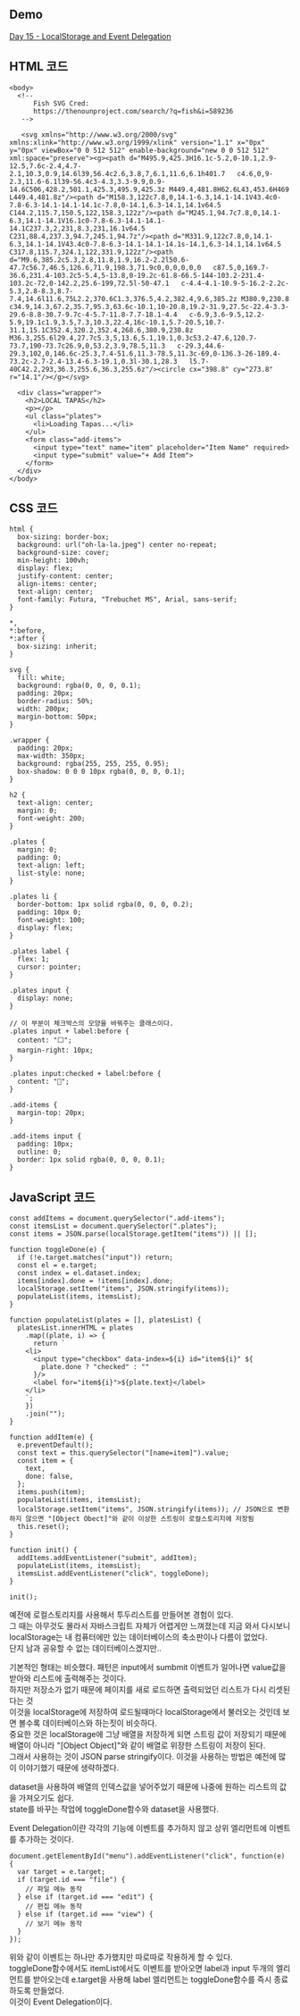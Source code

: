 ## Demo

<a href="https://shigatsuel.github.io/javascript30-challenge/Day-15(LocalStorage+Event-Delegation)/index.html" target="_blank">Day 15 - LocalStorage and Event Delegation</a>

## HTML 코드

```
<body>
  <!--
      Fish SVG Cred:
      https://thenounproject.com/search/?q=fish&i=589236
   -->

   <svg xmlns="http://www.w3.org/2000/svg" xmlns:xlink="http://www.w3.org/1999/xlink" version="1.1" x="0px" y="0px" viewBox="0 0 512 512" enable-background="new 0 0 512 512" xml:space="preserve"><g><path d="M495.9,425.3H16.1c-5.2,0-10.1,2.9-12.5,7.6c-2.4,4.7-2.1,10.3,0.9,14.6l39,56.4c2.6,3.8,7,6.1,11.6,6.1h401.7   c4.6,0,9-2.3,11.6-6.1l39-56.4c3-4.3,3.3-9.9,0.9-14.6C506,428.2,501.1,425.3,495.9,425.3z M449.4,481.8H62.6L43,453.6H469   L449.4,481.8z"/><path d="M158.3,122c7.8,0,14.1-6.3,14.1-14.1V43.4c0-7.8-6.3-14.1-14.1-14.1c-7.8,0-14.1,6.3-14.1,14.1v64.5   C144.2,115.7,150.5,122,158.3,122z"/><path d="M245.1,94.7c7.8,0,14.1-6.3,14.1-14.1V16.1c0-7.8-6.3-14.1-14.1-14.1C237.3,2,231,8.3,231,16.1v64.5   C231,88.4,237.3,94.7,245.1,94.7z"/><path d="M331.9,122c7.8,0,14.1-6.3,14.1-14.1V43.4c0-7.8-6.3-14.1-14.1-14.1s-14.1,6.3-14.1,14.1v64.5   C317.8,115.7,324.1,122,331.9,122z"/><path d="M9.6,385.2c5.3,2.8,11.8,1.9,16.2-2.2l50.6-47.7c56.7,46.5,126.6,71.9,198.3,71.9c0,0,0,0,0,0   c87.5,0,169.7-36.6,231.4-103.2c5-5.4,5-13.8,0-19.2c-61.8-66.5-144-103.2-231.4-103.2c-72,0-142.2,25.6-199,72.5l-50-47.1   c-4.4-4.1-10.9-5-16.2-2.2c-5.3,2.8-8.3,8.7-7.4,14.6l11.6,75L2.2,370.6C1.3,376.5,4.2,382.4,9.6,385.2z M380.9,230.8   c34.9,14.3,67.2,35.7,95.3,63.6c-10.1,10-20.8,19.2-31.9,27.5c-22.4-3.3-29.6-8.8-30.7-9.7c-4-5.7-11.8-7.7-18.1-4.4   c-6.9,3.6-9.5,12.2-5.9,19.1c1.9,3.5,7.3,10.3,22.4,16c-10.1,5.7-20.5,10.7-31.1,15.1C352.4,320.2,352.4,268.6,380.9,230.8z    M36.3,255.6l29.4,27.7c5.3,5,13.6,5.1,19.1,0.3c53.2-47.6,120.7-73.7,190-73.7c26.9,0,53.2,3.9,78.5,11.3   c-29.3,44.6-29.3,102,0,146.6c-25.3,7.4-51.6,11.3-78.5,11.3c-69,0-136.3-26-189.4-73.2c-2.7-2.4-13.4-6.3-19.1,0.3l-30.1,28.3   l5.7-40C42.2,293,36.3,255.6,36.3,255.6z"/><circle cx="398.8" cy="273.8" r="14.1"/></g></svg>

  <div class="wrapper">
    <h2>LOCAL TAPAS</h2>
    <p></p>
    <ul class="plates">
      <li>Loading Tapas...</li>
    </ul>
    <form class="add-items">
      <input type="text" name="item" placeholder="Item Name" required>
      <input type="submit" value="+ Add Item">
    </form>
  </div>
</body>
```

## CSS 코드

```
html {
  box-sizing: border-box;
  background: url("oh-la-la.jpeg") center no-repeat;
  background-size: cover;
  min-height: 100vh;
  display: flex;
  justify-content: center;
  align-items: center;
  text-align: center;
  font-family: Futura, "Trebuchet MS", Arial, sans-serif;
}

*,
*:before,
*:after {
  box-sizing: inherit;
}

svg {
  fill: white;
  background: rgba(0, 0, 0, 0.1);
  padding: 20px;
  border-radius: 50%;
  width: 200px;
  margin-bottom: 50px;
}

.wrapper {
  padding: 20px;
  max-width: 350px;
  background: rgba(255, 255, 255, 0.95);
  box-shadow: 0 0 0 10px rgba(0, 0, 0, 0.1);
}

h2 {
  text-align: center;
  margin: 0;
  font-weight: 200;
}

.plates {
  margin: 0;
  padding: 0;
  text-align: left;
  list-style: none;
}

.plates li {
  border-bottom: 1px solid rgba(0, 0, 0, 0.2);
  padding: 10px 0;
  font-weight: 100;
  display: flex;
}

.plates label {
  flex: 1;
  cursor: pointer;
}

.plates input {
  display: none;
}

// 이 부분이 체크박스의 모양을 바꿔주는 클래스이다.
.plates input + label:before {
  content: "⬜️";
  margin-right: 10px;
}

.plates input:checked + label:before {
  content: "🌮";
}

.add-items {
  margin-top: 20px;
}

.add-items input {
  padding: 10px;
  outline: 0;
  border: 1px solid rgba(0, 0, 0, 0.1);
}
```

## JavaScript 코드

```
const addItems = document.querySelector(".add-items");
const itemsList = document.querySelector(".plates");
const items = JSON.parse(localStorage.getItem("items")) || [];

function toggleDone(e) {
  if (!e.target.matches("input")) return;
  const el = e.target;
  const index = el.dataset.index;
  items[index].done = !items[index].done;
  localStorage.setItem("items", JSON.stringify(items));
  populateList(items, itemsList);
}

function populateList(plates = [], platesList) {
  platesList.innerHTML = plates
    .map((plate, i) => {
      return `
    <li>
      <input type="checkbox" data-index=${i} id="item${i}" ${
        plate.done ? "checked" : ""
      }/>
      <label for="item${i}">${plate.text}</label>
    </li>
    `;
    })
    .join("");
}

function addItem(e) {
  e.preventDefault();
  const text = this.querySelector("[name=item]").value;
  const item = {
    text,
    done: false,
  };
  items.push(item);
  populateList(items, itemsList);
  localStorage.setItem("items", JSON.stringify(items)); // JSON으로 변환하지 않으면 "[Object Obect]"와 같이 이상한 스트링이 로컬스토리지에 저장됨
  this.reset();
}

function init() {
  addItems.addEventListener("submit", addItem);
  populateList(items, itemsList);
  itemsList.addEventListener("click", toggleDone);
}

init();
```

예전에 로컬스토리지를 사용해서 투두리스트를 만들어본 경험이 있다.<br>
그 때는 아무것도 몰라서 자바스크립트 자체가 어렵게만 느껴졌는데 지금 와서 다시보니 localStorage는 내 컴퓨터에만 있는 데이터베이스의 축소판이나 다름이 없었다.<br>
단지 남과 공유할 수 없는 데이터베이스겠지만..<br>

기본적인 형태는 비슷했다. 패턴은 input에서 sumbmit 이벤트가 일어나면 value값을 받아와 리스트에 출력해주는 것이다.<br>
하지만 저장소가 없기 때문에 페이지를 새로 로드하면 출력되었던 리스트가 다시 리셋된다는 것<br>
이것을 localStorage에 저장하여 로드될때마다 localStorage에서 불러오는 것인데 보면 볼수록 데이터베이스와 하는짓이 비슷하다.<br>
중요한 것은 localStorage에 그냥 배열을 저장하게 되면 스트링 값이 저장되기 때문에 배열이 아니라 "[Object Object]"와 같이 배열로 위장한 스트링이 저장이 된다.<br>
그래서 사용하는 것이 JSON parse stringify이다. 이것을 사용하는 방법은 예전에 많이 이야기했기 때문에 생략하겠다.<br>

dataset을 사용하여 배열의 인덱스값을 넣어주었기 때문에 나중에 원하는 리스트의 값을 가져오기도 쉽다.<br>
state를 바꾸는 작업에 toggleDone함수와 dataset을 사용했다.<br>

Event Delegation이란 각각의 기능에 이벤트를 추가하지 않고 상위 엘리먼트에 이벤트를 추가하는 것이다.<br>

```
document.getElementById("menu").addEventListener("click", function(e) {
  var target = e.target;
  if (target.id === "file") {
    // 파일 메뉴 동작
  } else if (target.id === "edit") {
    // 편집 메뉴 동작
  } else if (target.id === "view") {
    // 보기 메뉴 동작
  }
});
```

위와 같이 이벤트는 하나만 추가했지만 따로따로 작용하게 할 수 있다.<br>
toggleDone함수에서도 itemList에서도 이벤트를 받아오면 label과 input 두개의 엘리먼트를 받아오는데 e.target을 사용해 label 엘리먼트는 toggleDone함수를 즉시 종료하도록 만들었다.<br>
이것이 Event Delegation이다.<br>
